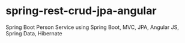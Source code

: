 # spring-rest-crud-jpa-angular
Spring Boot Person Service using Spring Boot, MVC, JPA, Angular JS, Spring Data, Hibernate

